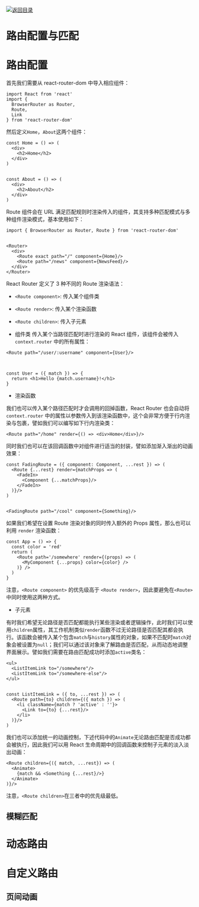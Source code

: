 [![返回目录](https://parg.co/UY3)](https://parg.co/U0I) 








# 路由配置与匹配


# 路由配置


首先我们需要从 react-router-dom 中导入相应组件：
```
import React from 'react'
import {
  BrowserRouter as Router,
  Route,
  Link
} from 'react-router-dom'
```
然后定义`Home`，`About`这两个组件：
```
const Home = () => (
  <div>
    <h2>Home</h2>
  </div>
)


const About = () => (
  <div>
    <h2>About</h2>
  </div>
)
```
Route 组件会在 URL 满足匹配规则时渲染传入的组件，其支持多种匹配模式与多种组件渲染模式，基本使用如下：
```
import { BrowserRouter as Router, Route } from 'react-router-dom'


<Router>
  <div>
    <Route exact path="/" component={Home}/>
    <Route path="/news" component={NewsFeed}/>
  </div>
</Router>
```
React Router 定义了 3 种不同的 Route 渲染语法：
- `<Route component>`: 传入某个组件类
- `<Route render>`: 传入某个渲染函数

- `<Route children>`: 传入子元素





- 组件类
传入某个当路径匹配时进行渲染的 React 组件，该组件会被传入`context.router` 中的所有属性：
```
<Route path="/user/:username" component={User}/>



const User = ({ match }) => {
  return <h1>Hello {match.username}!</h1>
}
```
- 渲染函数


我们也可以传入某个路径匹配时才会调用的回掉函数，React Router 也会自动将 `context.router` 中的属性以参数传入到该渲染函数中，这个会非常方便于行内渲染与包裹，譬如我们可以编写如下行内渲染类：
```
<Route path="/home" render={() => <div>Home</div>}/>

```
同时我们也可以在该回调函数中对组件进行适当的封装，譬如添加渐入渐出的动画效果：
```
const FadingRoute = ({ component: Component, ...rest }) => (
  <Route {...rest} render={matchProps => (
    <FadeIn>
      <Component {...matchProps}/>
    </FadeIn>
  )}/>
)


<FadingRoute path="/cool" component={Something}/>
```
如果我们希望在设置 Route 渲染对象的同时传入额外的 Props 属性，那么也可以利用 `render` 渲染函数：
```
const App = () => {
  const color = 'red'
  return (
    <Route path='/somewhere' render={(props) => (
      <MyComponent {...props} color={color} />
    )} />
  )
}
```
注意，`<Route component>` 的优先级高于 `<Route render>`，因此要避免在`<Route>`中同时使用这两种方式。


- 子元素


有时我们希望无论路径是否匹配都能执行某些渲染或者逻辑操作，此时我们可以使用`children`属性，其工作机制类似`render`函数不过无论路径是否匹配其都会执行。该函数会被传入某个包含`match`与`history`属性的对象，如果不匹配时`match`对象会被设置为`null`；我们可以通过该对象来了解路由是否匹配，从而动态地调整界面展示。譬如我们需要在路由匹配成功时添加`active`类名：
```
<ul>
  <ListItemLink to="/somewhere"/>
  <ListItemLink to="/somewhere-else"/>
</ul>


const ListItemLink = ({ to, ...rest }) => (
  <Route path={to} children={({ match }) => (
    <li className={match ? 'active' : ''}>
      <Link to={to} {...rest}/>
    </li>
  )}/>
)
```
我们也可以添加统一的动画控制，下述代码中的`Animate`无论路由匹配是否成功都会被执行，因此我们可以用 React 生命周期中的回调函数来控制子元素的淡入淡出动画：
```
<Route children={({ match, ...rest}) => (
  <Animate>
    {match && <Something {...rest}/>}
  </Animate>
)}/>
```
注意，`<Route children>`在三者中的优先级最低。


## 模糊匹配



# 动态路由



# 自定义路由


## 页间动画